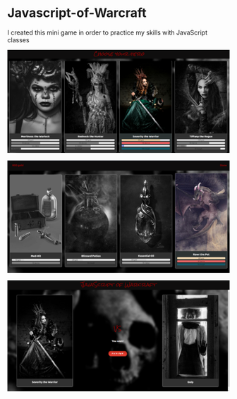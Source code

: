 # Javascript-of-Warcraft
I created this mini game in order to practice my skills with JavaScript classes

![preview image](<https://github.com/DoroteaGrdan/Javascript-of-Warcraft/blob/main/readMeIMG/game.png>)

![preview image](<https://github.com/DoroteaGrdan/Javascript-of-Warcraft/blob/main/readMeIMG/gam2.JPG>)

![preview image](<https://github.com/DoroteaGrdan/Javascript-of-Warcraft/blob/main/readMeIMG/game%203.png>)
